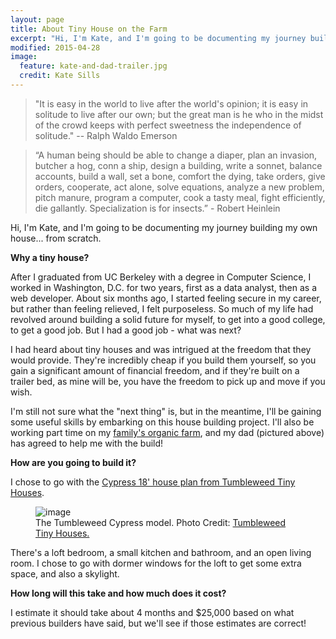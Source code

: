 ```yaml
---
layout: page
title: About Tiny House on the Farm
excerpt: "Hi, I'm Kate, and I'm going to be documenting my journey building my own house... from scratch."
modified: 2015-04-28
image:
  feature: kate-and-dad-trailer.jpg
  credit: Kate Sills
---
```


> "It is easy in the world to live after the world's opinion; it is easy in solitude to live after our own; but the great man is he who in the midst of the crowd keeps with perfect sweetness the independence of solitude." 
> -- Ralph Waldo Emerson

>“A human being should be able to change a diaper, plan an invasion, butcher a hog, conn a ship, design a building, write a sonnet, balance accounts, build a wall, set a bone, comfort the dying, take orders, give orders, cooperate, act alone, solve equations, analyze a new problem, pitch manure, program a computer, cook a tasty meal, fight efficiently, die gallantly. Specialization is for insects.” - Robert Heinlein


Hi, I'm Kate, and I'm going to be documenting my journey building my own house... from scratch. 

**Why a tiny house?**

After I graduated from UC Berkeley with a degree in Computer Science, I worked in Washington, D.C. for two years, first as a data analyst, then as a web developer. About six months ago, I started feeling secure in my career, but rather than feeling relieved, I felt purposeless. So much of my life had revolved around building a solid future for myself, to get into a good college, to get a good job. But I had a good job - what was next? 

I had heard about tiny houses and was intrigued at the freedom that they would provide. They're incredibly cheap if you build them yourself, so you gain a significant amount of financial freedom, and if they're built on a trailer bed, as mine will be, you have the freedom to pick up and move if you wish. 

I'm still not sure what the "next thing" is, but in the meantime, I'll be gaining some useful skills by embarking on this house building project. I'll also be working part time on my [family's organic farm](http://pleasantgrovefarms.com), and my dad (pictured above) has agreed to help me with the build!

**How are you going to build it?**

I chose to go with the [Cypress 18' house plan from Tumbleweed Tiny Houses](http://www.tumbleweedhouses.com/products/cypress/). 


<figure>
	<img src="{{ site.url }}/images/tumbleweed-cypress.jpg" alt="image">
	<figcaption>The Tumbleweed Cypress model. Photo Credit: <a href="http://www.tumbleweedhouses.com/products/cypress/">Tumbleweed Tiny Houses.</a> </figcaption>
</figure>

There's a loft bedroom, a small kitchen and bathroom, and an open living room. I chose to go with dormer windows for the loft to get some extra space, and also a skylight. 

**How long will this take and how much does it cost?**

I estimate it should take about 4 months and $25,000 based on what previous builders have said, but we'll see if those estimates are correct!


